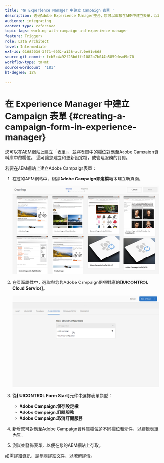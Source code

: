 ```yaml
---
title: '在 Experience Manager 中建立 Campaign 表單 '
description: 透過Adobe Experience Manager整合，您可以直接在AEM中建立表單，以建立和更新設定檔或管理訂閱。
audience: integrating
content-type: reference
topic-tags: working-with-campaign-and-experience-manager
feature: Triggers
role: Data Architect
level: Intermediate
exl-id: 61683639-3f71-4652-a138-acfc0e91e868
source-git-commit: fcb5c4a92f23bdffd1082b7b044b5859dead9d70
workflow-type: tm+mt
source-wordcount: '181'
ht-degree: 12%

---
```


# 在 Experience Manager 中建立 Campaign 表單 {#creating-a-campaign-form-in-experience-manager}

您可以在AEM網站上建立「表單」，並將表單中的欄位對應至Adobe Campaign資料庫中的欄位。 這可讓您建立和更新設定檔，或管理服務的訂閱。

若要在AEM網站上建立Adobe Campaign表單：

1. 在您的AEM網站中，根據&#x200B;**Adobe Campaign設定檔**&#x200B;範本建立新頁面。

   ![](assets/aem_content_forms.png)

1. 在頁面屬性中，選取與您的Adobe Campaign例項對應的&#x200B;**[!UICONTROL Cloud Service]**。

   ![](assets/aem_content_forms_2.png)

1. 從&#x200B;**[!UICONTROL Form Start]**&#x200B;元件中選擇表單類型：

   * **Adobe Campaign:儲存設定檔**
   * **Adobe Campaign:訂閱服務**
   * **Adobe Campaign:取消訂閱服務**

1. 新增您可對應至Adobe Campaign資料庫欄位的不同欄位和元件，以編輯表單內容。
1. 測試並發佈表單，以便在您的AEM網站上存取。

如需詳細資訊，請參閱[詳細文件](https://experienceleague.adobe.com/docs/experience-manager-65/authoring/aem-adobe-campaign/adobe-campaign-forms.html)，以瞭解詳情。
